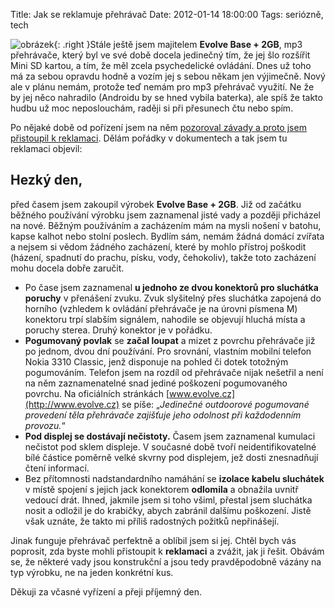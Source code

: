 Title: Jak se reklamuje přehrávač
Date: 2012-01-14 18:00:00
Tags: seriózně, tech

![obrázek]({static}/images/94.jpg){: .right }Stále ještě jsem majitelem **Evolve Base + 2GB**, mp3 přehrávače, který byl ve své době docela jedinečný tím, že jej šlo rozšířit Mini SD kartou, a tím, že měl zcela psychedelické ovládání. Dnes už toho má za sebou opravdu hodně a vozím jej s sebou někam jen výjimečně. Nový ale v plánu nemám, protože teď nemám pro mp3 přehrávač využití. Ne že by jej něco nahradilo (Androidu by se hned vybila baterka), ale spíš že takto hudbu už moc neposlouchám, raději si při přesunech čtu nebo spím.

Po nějaké době od pořízení jsem na něm [pozoroval závady a proto jsem přistoupil k reklamaci]({filename}2008-10-24_evolve.md). Dělám pořádky v dokumentech a tak jsem tu reklamaci objevil:

## Hezký den,

před časem jsem zakoupil výrobek **Evolve Base + 2GB**. Již od začátku běžného používání výrobku jsem zaznamenal jisté vady a později přicházel na nové. Běžným používáním a zacházením mám na mysli nošení v batohu, kapse kalhot nebo stolní poslech. Bydlím sám, nemám žádná domácí zvířata a nejsem si vědom žádného zacházení, které by mohlo přístroj poškodit (házení, spadnutí do prachu, písku, vody, čehokoliv), takže toto zacházení mohu docela dobře zaručit.

-   Po čase jsem zaznamenal **u jednoho ze dvou konektorů pro sluchátka poruchy** v přenášení zvuku. Zvuk slyšitelný přes sluchátka zapojená do horního (vzhledem k ovládání přehrávače je na úrovni písmena M) konektoru trpí slabším signálem, nahodile se objevují hluchá místa a poruchy sterea. Druhý konektor je v pořádku.
-   **Pogumovaný povlak** se **začal loupat** a mizet z povrchu přehrávače již po jednom, dvou dní používání. Pro srovnání, vlastním mobilní telefon Nokia 3310 Classic, jenž disponuje na pohled či dotek totožným pogumováním. Telefon jsem na rozdíl od přehrávače nijak nešetřil a není na něm zaznamenatelné snad jediné poškození pogumovaného povrchu. Na oficiálních stránkách [www.evolve.cz](http://www.evolve.cz) se píše: „*Jedinečné outdoorové pogumované provedení těla přehrávače zajišťuje jeho odolnost při každodenním provozu.*“
-   **Pod displej se dostávají nečistoty.** Časem jsem zaznamenal kumulaci nečistot pod sklem displeje. V současné době tvoří neidentifikovatelné bílé částice poměrně velké skvrny pod displejem, jež dosti znesnadňují čtení informací.
-   Bez přítomnosti nadstandardního namáhání se **izolace kabelu sluchátek** v místě spojení s jejich jack konektorem **odlomila** a obnažila uvnitř vedoucí drát. Ihned, jakmile jsem si toho všiml, přestal jsem sluchátka nosit a odložil je do krabičky, abych zabránil dalšímu poškození. Jistě však uznáte, že takto mi příliš radostných požitků nepřinášejí.

Jinak funguje přehrávač perfektně a oblíbil jsem si jej. Chtěl bych vás poprosit, zda byste mohli přistoupit k **reklamaci** a zvážit, jak ji řešit. Obávám se, že některé vady jsou konstrukční a jsou tedy pravděpodobně vázány na typ výrobku, ne na jeden konkrétní kus.

Děkuji za včasné vyřízení a přeji příjemný den.
